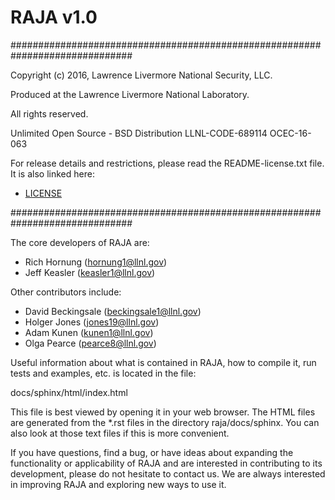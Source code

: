 
RAJA v1.0 
=========

##############################################################################

Copyright (c) 2016, Lawrence Livermore National Security, LLC.

Produced at the Lawrence Livermore National Laboratory.

All rights reserved.

Unlimited Open Source - BSD Distribution
LLNL-CODE-689114
OCEC-16-063

For release details and restrictions, please read the README-license.txt file.
It is also linked here:
- [LICENSE](/README-license.txt)

##############################################################################

The core developers of RAJA are:

  * Rich Hornung (hornung1@llnl.gov)
  * Jeff Keasler (keasler1@llnl.gov)

Other contributors include:

  * David Beckingsale (beckingsale1@llnl.gov)
  * Holger Jones (jones19@llnl.gov)
  * Adam Kunen (kunen1@llnl.gov)
  * Olga Pearce (pearce8@llnl.gov)

Useful information about what is contained in RAJA, how to compile it, 
run tests and examples, etc. is located in the file:

docs/sphinx/html/index.html

This file is best viewed by opening it in your web browser. The HTML
files are generated from the *.rst files in the directory raja/docs/sphinx.
You can also look at those text files if this is more convenient.

If you have questions, find a bug, or have ideas about expanding the
functionality or applicability of RAJA and are interested in contributing
to its development, please do not hesitate to contact us. We are always
interested in improving RAJA and exploring new ways to use it.

